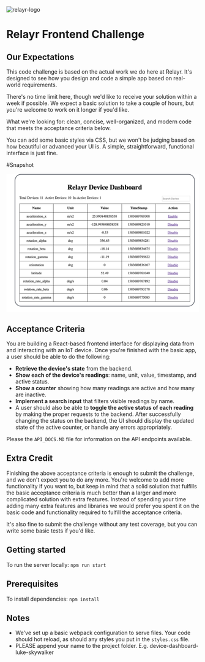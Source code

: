 <img src="https://assets.relayr.io/images/relayr/relayr_logo_transparent.png" alt="relayr-logo" width="300"/>

# Relayr Frontend Challenge

## Our Expectations

This code challenge is based on the actual work we do here at Relayr. It's designed to see how you design and code a simple app based on real-world requirements.

There's no time limit here, though we'd like to receive your solution within a week if possible. We expect a basic solution to take a couple of hours, but you're welcome to work on it longer if you'd like.

What we're looking for: clean, concise, well-organized, and modern code that meets the acceptance criteria below.

You can add some basic styles via CSS, but we won't be judging based on how beautiful or advanced your UI is. A simple, straightforward, functional interface is just fine.

#Snapshot

![Dashboard](./screenshot.png?raw=true)

## Acceptance Criteria

You are building a React-based frontend interface for displaying data from and interacting with an IoT device. Once you're finished with the basic app, a user should be able to do the following:

- **Retrieve the device's state** from the backend.
- **Show each of the device's readings**: name, unit, value, timestamp, and active status.
- **Show a counter** showing how many readings are active and how many are inactive.
- **Implement a search input** that filters visible readings by name.
- A user should also be able to **toggle the active status of each reading** by making the proper requests to the backend. After successfully changing the status on the backend, the UI should display the updated state of the active counter, or handle any errors appropriately.

Please the `API_DOCS.MD` file for information on the API endpoints available.

## Extra Credit

Finishing the above acceptance criteria is enough to submit the challenge, and we don't expect you to do any more. You're welcome to add more functionality if you want to, but keep in mind that a solid solution that fulfills the basic acceptance criteria is much better than a larger and more complicated solution with extra features. Instead of spending your time adding many extra features and libraries we would prefer you spent it on the basic code and functionality required to fulfill the acceptance criteria.

It's also fine to submit the challenge without any test coverage, but you can write some basic tests if you'd like.

## Getting started

To run the server locally: `npm run start`

## Prerequisites

To install dependencies: `npm install`

## Notes

- We've set up a basic webpack configuration to serve files. Your code should hot reload, as should any styles you put in the `styles.css` file.
- PLEASE append your name to the project folder. E.g. device-dashboard-luke-skywalker
